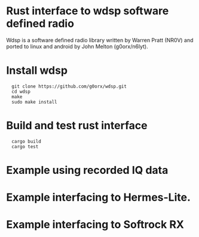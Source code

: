 # Rust interface to wdsp software defined radio
Wdsp is a software defined radio library written by Warren Pratt (NR0V) and ported to linux and android by John Melton (g0orx/n6lyt).
# Install wdsp
```
  git clone https://github.com/g0orx/wdsp.git
  cd wdsp
  make
  sudo make install
```
# Build and test rust interface
```
  cargo build
  cargo test
```
# Example using recorded IQ data

# Example interfacing to Hermes-Lite.

# Example interfacing to Softrock RX